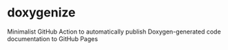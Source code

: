 # doxygenize
Minimalist GitHub Action to automatically publish Doxygen-generated code documentation to GitHub Pages
